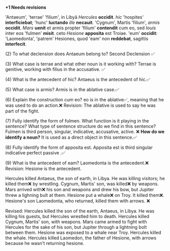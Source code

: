 **+1 Needs revisions**

'Antaeum', 'terrae' 'filium', in Libyā *Hercules* **occidit**. *hic* 'hospites' **interficiebat**; 'hunc' **luctando** *ille* **necauit**. 
'Cygnum', Martis 'filium', *armis* **occidit**. *Mars* **uenit** et armis propter 'filium' **contendit** cum eo, sed *Iouis* inter eos 'fulmen' **misit**. 
ceto *Hesione* **apposita** est Troiae. 'eum' **occidit**:
'Laomedonta', 'patrem' Hesiones, quod 'eam' non **reddebat**, sagittis **interfecit**.

(2) To what declension does Antaeum belong to?
Second Declension ✅

(3) What case is terrae and what other noun is it working with?
Terrae is genitive, working with filius in the accusative. ✅

(4) What is the antecedent of hic?
Antaeus is the antecedent of hic.✅

(5) What case is armis?
Armis is in the ablative case.✅

(6) Explain the construction cum eo?
eo is in the ablative✅, meaning that he was used to do an action.❌  Revision: The ablative is used to say he was part of the fight.

(7) Fully identify the form of fulmen. What function is it playing in the sentence? What type of sentence structure do we find in this sentence?
Fulmen is third person, singular, indicative, accusative, active. ❌ **How do we identify a noun?**
It is used as a direct object in this sentence.✅

(8) Fully identify the form of apposita est.
Apposita est is third singular indicative perfect passive .✅

(9) What is the antecedent of eam?
Laomedonta is the antecedent.❌ Revision: Hesione is the antecedent.

Hercules killed Antaeus, the son of earth, in Libya. He was killing visitors; he killed them❌ by wrestling. Cygnum, Martis' son, was killed❌ by weapons. 
Mars arrived with❌ his son and weapons and drew his bow, but Jupiter threw a lighning bult at them. Hesione put a whale❌ on Troy. It killed them❌. Hesione's son Laomedonta, who returned, killed them with arrows. ❌

Revised:
Hercules killed the son of the earth, Antaeus, in Libya. He was killing his guests, but Hercules wrestled him to death. Hercules killed Cygnum, Martis' son, with weapons. Mars came armed to fight with Hercules for the sake of his son, but Jupiter through a lightning bolt between them. Hesione was exposed to a whale near Troy. Hercules killed the whale.
Hercules killed Laomedon, the father of Hesione, with arrows because he wasn't returning hesione.
